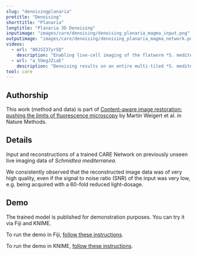 ```yaml
---
slug: "denoisingplanaria"
pretitle: "Denoising"
shorttitle: "Planaria"
longtitle: "Planaria 3D Denoising"
inputimage: "images/care/denoising/denoising_planaria_magma_input.png"
outputimage: "images/care/denoising/denoising_planaria_magma_network.png"
videos:
  - url: "00JSI37yrSQ"
    description: "Enabling live-cell imaging of the flatworm *S. mediterranea*."  
  - url: "a_5OegJZiaE"
    description: "Denoising results on an entire multi-tiled *S. mediterranea* samples."  
tool: care
---
```


## Authorship

This work (method and data) is part of [Content-aware image restoration: pushing the limits of fluorescence microscopy](http://dx.doi.org/10.1038/s41592-018-0216-7) by Martin Weigert et al. in Nature Methods. 

## Details

Input and reconstructions of a trained CARE Network on previously unseen live imaging data of *Schmidtea mediterranea*.

We consistently observed that the reconstructed image data was of very high quality, even if the signal to noise ratio (SNR) of the input was very low, e.g. being acquired with a 60-fold reduced light-dosage.

## Demo

The trained model is published for demonstration purposes. You can try it via Fiji and KNIME.

To run the demo in Fiji, [follow these instructions](https://github.com/CSBDeep/CSBDeep_website/wiki/Fiji-Command-%E2%80%93-3D-Denoising-(Planaria)).

To run the demo in KNIME, [follow these instructions](https://github.com/CSBDeep/CSBDeep_website/wiki/KNIME-Workflow-%E2%80%93-3D-Denoising-(Planaria)).

